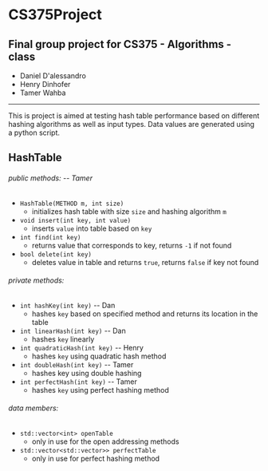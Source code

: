 # CS375Project
Final group project for CS375 - Algorithms - class
-------------
- Daniel D'alessandro
- Henry Dinhofer
- Tamer Wahba

-------------
This is project is aimed at testing hash table performance based on different 
hashing algorithms as well as input types. Data values are generated using a python script.

HashTable
-------------
###### public methods: -- Tamer
- `HashTable(METHOD m, int size)`
	- initializes hash table with size `size` and hashing algorithm `m`
- `void insert(int key, int value)`
	- inserts `value` into table based on `key`
- `int find(int key)`
	- returns value that corresponds to key, returns `-1` if not found
- `bool delete(int key)`
	- deletes value in table and returns `true`, returns `false` if key not found

###### private methods:
- `int hashKey(int key)` -- Dan
	- hashes `key` based on specified method and returns its location in the table
- `int linearHash(int key)` -- Dan
	- hashes `key` linearly
- `int quadraticHash(int key)` -- Henry
	- hashes `key` using quadratic hash method
- `int doubleHash(int key)` -- Tamer
	- hashes key using double hashing
- `int perfectHash(int key)` -- Tamer
	- hashes `key` using perfect hashing method

###### data members:
- `std::vector<int> openTable`
	- only in use for the open addressing methods
- `std::vector<std::vector>> perfectTable`
	- only in use for perfect hashing method
